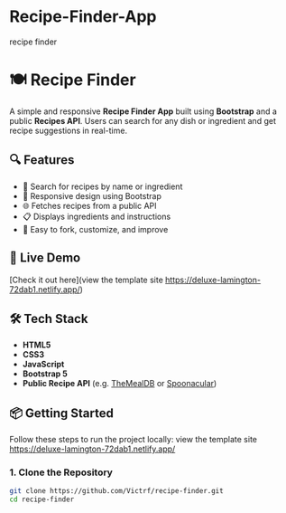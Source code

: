 # Recipe-Finder-App
recipe finder 
# 🍽️ Recipe Finder

A simple and responsive **Recipe Finder App** built using **Bootstrap** and a public **Recipes API**. Users can search for any dish or ingredient and get recipe suggestions in real-time.



## 🔍 Features

- 🔎 Search for recipes by name or ingredient
- 📲 Responsive design using Bootstrap
- 🌐 Fetches recipes from a public API
- 📋 Displays ingredients and instructions
- 🔄 Easy to fork, customize, and improve

## 🚀 Live Demo

[Check it out here](view the template site https://deluxe-lamington-72dab1.netlify.app/) <!-- Optional: Replace with your live demo link -->

## 🛠️ Tech Stack

- **HTML5**
- **CSS3**
- **JavaScript**
- **Bootstrap 5**
- **Public Recipe API** (e.g. [TheMealDB](https://www.themealdb.com/) or [Spoonacular](https://spoonacular.com/))

## 📦 Getting Started

Follow these steps to run the project locally:
view the template site https://deluxe-lamington-72dab1.netlify.app/

### 1. Clone the Repository

```bash
git clone https://github.com/Victrf/recipe-finder.git
cd recipe-finder




